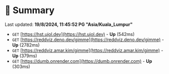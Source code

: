 # 📖 Summary
Last updated: **19/8/2024, 11:45:52 PG "Asia/Kuala_Lumpur"**

- `GET` [https://hst.ujol.dev](https://hst.ujol.dev) - **Up** (542ms)
- `GET` [https://reddviz.deno.dev/gimme](https://reddviz.deno.dev/gimme) - **Up** (2782ms)
- `GET` [https://reddviz.amar.kim/gimme](https://reddviz.amar.kim/gimme) - **Up** (379ms)
- `GET` [https://dumb.onrender.com](https://dumb.onrender.com) - **Up** (303ms)
